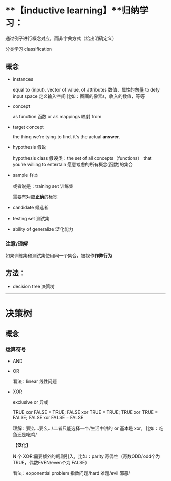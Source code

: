 # **【inductive learning】**归纳学习：

通过例子进行概念对应，而非字典方式（给出明确定义）

分类学习 classification

## 概念

- instances

	equal to (input).
	vector of value, of attributes 数值、属性的向量 to defy input space 定义输入空间
	比如：图画的像素s，收入的数值，等等

- concept

	as function 函数 or as mappings 映射 from 

- target concept

	the thing we're tying to find. it's the actual **answer**.

- hypothesis 假说

	hypothesis class 假设类：the set of all concepts（functions） that you're willing to entertain 愿意考虑的所有概念(函数)的集合

- sample 样本
	
	或者说是：training set 训练集

	需要有对应**正确**的标签

- candidate 候选者

	

- testing set 测试集

- ability of generalize 泛化能力

### 注意/理解

如果训练集和测试集使用同一个集合，被视作**作弊行为**

## 方法：

- decision tree 决策树

---

# 决策树

## 概念

### 运算符号

- AND

- OR 

	看法：linear 线性问题

- XOR

	exclusive or 异或

	TRUE xor FALSE = TRUE; FALSE xor TRUE = TRUE; TRUE xor TRUE = FALSE; FALSE xor FALSE = FALSE

	理解：要么...要么.../二者只能选择一个/生活中讲的 or 基本是 xor，比如：吃鱼还是吃鸡/

	**【泛化】**

	N 个 XOR:需要额外的规则引入，比如：parity 奇偶性（奇数ODD/odd个为 TRUE，偶数EVEN/even个为 FALSE）

	看法：exponential problem 指数问题/hard 难题/evil 邪恶/